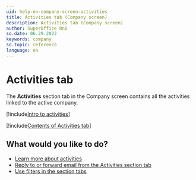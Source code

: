 ```yaml
---
uid: help-en-company-screen-activities
title: Activities tab (Company screen)
description: Activities tab (Company screen)
author: SuperOffice RnD
so.date: 06.29.2022
keywords: company
so.topic: reference
language: en
---
```


# Activities tab

The **Activities** section tab in the Company screen contains all the activities linked to the active company.

[!include[Intro to activities](../../../learn/includes/intro-activities.md)]

[!include[Contents of Activities tab](../../../learn/includes/activities-tab.md)]

## What would you like to do?

* [Learn more about activities][1]
* [Reply to or forward email from the Activities section tab][3]
* [Use filters in the section tabs][5]

<!-- Referenced links -->
[1]: ../../../learn/activity/index.md
[3]: ../../../learn/activity/send-email.md
[5]: ../../../learn/section-tabs/filter.md

<!-- Referenced images -->
